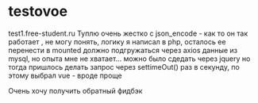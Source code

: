 # testovoe
test1.free-student.ru
Туплю очень жестко с json_encode - как то он так работает , не могу понять, логику я написал  в php, осталось ее перенести в mounted должно подгружаться через axios данные  из mysql, но опыта мне не хватает... можно было сдедать через jquery но тогда пришлось делать запрос через settimeOut() раз в секунду, по этому выбрал vue - вроде проще

Очень хочу получить обратный фидбэк
